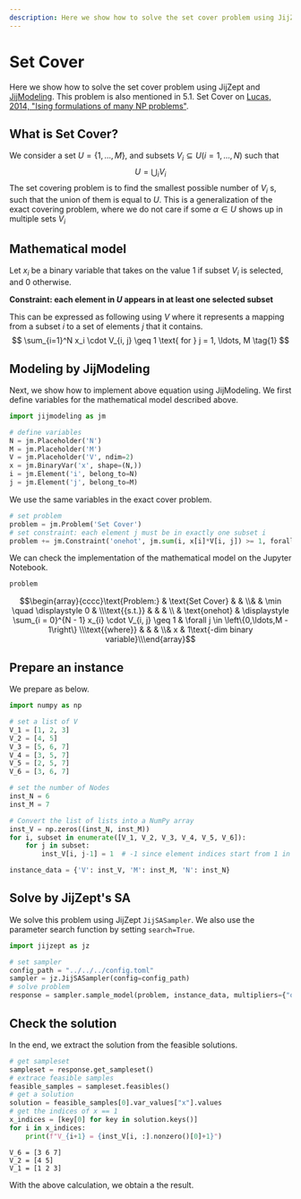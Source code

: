 ```yaml
--- 
description: Here we show how to solve the set cover problem using JijZept and JijModeling.
---
```


# Set Cover

Here we show how to solve the set cover problem using JijZept and [JijModeling](https://www.ref.documentation.jijzept.com/jijmodeling/). 
This problem is also mentioned in 5.1. Set Cover on [Lucas, 2014, "Ising formulations of many NP problems"](https://www.frontiersin.org/articles/10.3389/fphy.2014.00005/full).

## What is Set Cover?

We consider a set $U = \{1,...,M\}$, and subsets $V_i \subseteq U (i = 1,...,N)$
such that
$$
U = \bigcup_{i} V_i
$$
The set covering problem is to find the smallest possible number of $V_i$ s, such that the union of them is equal to $U$.
This is a generalization of the exact covering problem, where we do not care if some $\alpha \in U$ shows up in multiple sets $V_i$

## Mathematical model

Let $x_i$ be a binary variable that takes on the value 1 if subset $V_i$ is selected, and 0 otherwise. 

**Constraint: each element in $U$ appears in at least one selected subset**

This can be expressed as following using $V$ where it represents a mapping from a subset $i$ to a set of elements $j$ that it contains.
$$
\sum_{i=1}^N x_i \cdot V_{i, j} \geq 1 \text{ for } j = 1, \ldots, M
\tag{1}
$$


## Modeling by JijModeling

Next, we show how to implement above equation using JijModeling. We first define variables for the mathematical model described above.


```python
import jijmodeling as jm

# define variables
N = jm.Placeholder('N')
M = jm.Placeholder('M')
V = jm.Placeholder('V', ndim=2)
x = jm.BinaryVar('x', shape=(N,))
i = jm.Element('i', belong_to=N)
j = jm.Element('j', belong_to=M)
```

We use the same variables in the exact cover problem.


```python
# set problem
problem = jm.Problem('Set Cover')
# set constraint: each element j must be in exactly one subset i
problem += jm.Constraint('onehot', jm.sum(i, x[i]*V[i, j]) >= 1, forall=j)
```

We can check the implementation of the mathematical model on the Jupyter Notebook.


```python
problem
```




$$\begin{array}{cccc}\text{Problem:} & \text{Set Cover} & & \\& & \min \quad \displaystyle 0 & \\\text{{s.t.}} & & & \\ & \text{onehot} & \displaystyle \sum_{i = 0}^{N - 1} x_{i} \cdot V_{i, j} \geq 1 & \forall j \in \left\{0,\ldots,M - 1\right\} \\\text{{where}} & & & \\& x & 1\text{-dim binary variable}\\\end{array}$$



## Prepare an instance

We prepare as below.


```python
import numpy as np

# set a list of V
V_1 = [1, 2, 3]
V_2 = [4, 5]
V_3 = [5, 6, 7]
V_4 = [3, 5, 7]
V_5 = [2, 5, 7]
V_6 = [3, 6, 7]

# set the number of Nodes
inst_N = 6
inst_M = 7

# Convert the list of lists into a NumPy array
inst_V = np.zeros((inst_N, inst_M))
for i, subset in enumerate([V_1, V_2, V_3, V_4, V_5, V_6]):
    for j in subset:
        inst_V[i, j-1] = 1  # -1 since element indices start from 1 in the input data

instance_data = {'V': inst_V, 'M': inst_M, 'N': inst_N}
```

## Solve by JijZept's SA

We solve this problem using JijZept `JijSASampler`. We also use the parameter search function by setting `search=True`.


```python
import jijzept as jz

# set sampler
config_path = "../../../config.toml"
sampler = jz.JijSASampler(config=config_path)
# solve problem
response = sampler.sample_model(problem, instance_data, multipliers={"onehot": 0.5}, num_reads=100, search=True)
```

##  Check the solution

In the end, we extract the solution from the feasible solutions.


```python
# get sampleset
sampleset = response.get_sampleset()
# extrace feasible samples
feasible_samples = sampleset.feasibles()
# get a solution 
solution = feasible_samples[0].var_values["x"].values
# get the indices of x == 1
x_indices = [key[0] for key in solution.keys()]
for i in x_indices:
    print(f"V_{i+1} = {inst_V[i, :].nonzero()[0]+1}")
```

    V_6 = [3 6 7]
    V_2 = [4 5]
    V_1 = [1 2 3]


With the above calculation, we obtain a the result.
